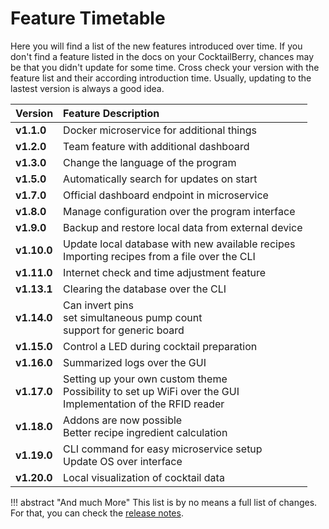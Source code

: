 # Feature Timetable

Here you will find a list of the new features introduced over time.
If you don't find a feature listed in the docs on your CocktailBerry, chances may be that you didn't update for some time.
Cross check your version with the feature list and their according introduction time.
Usually, updating to the lastest version is always a good idea.


| Version     | Feature Description                                                                                                  |
| :---------- | :------------------------------------------------------------------------------------------------------------------- |
| **v1.1.0**  | Docker microservice for additional things                                                                            |
| **v1.2.0**  | Team feature with additional dashboard                                                                               |
| **v1.3.0**  | Change the language of the program                                                                                   |
| **v1.5.0**  | Automatically search for updates on start                                                                            |
| **v1.7.0**  | Official dashboard endpoint in microservice                                                                          |
| **v1.8.0**  | Manage configuration over the program interface                                                                      |
| **v1.9.0**  | Backup and restore local data from external device                                                                   |
| **v1.10.0** | Update local database with new available recipes <br> Importing recipes from a file over the CLI                     |
| **v1.11.0** | Internet check and time adjustment feature                                                                           |
| **v1.13.1** | Clearing the database over the CLI                                                                                   |
| **v1.14.0** | Can invert pins <br> set simultaneous pump count <br> support for generic board                                      |
| **v1.15.0** | Control a LED during cocktail preparation                                                                            |
| **v1.16.0** | Summarized logs over the GUI                                                                                         |
| **v1.17.0** | Setting up your own custom theme <br> Possibility to set up WiFi over the GUI <br> Implementation of the RFID reader |
| **v1.18.0** | Addons are now possible <br> Better recipe ingredient calculation                                                    |
| **v1.19.0** | CLI command for easy microservice setup <br> Update OS over interface                                                |
| **v1.20.0** | Local visualization of cocktail data                                                                                 |

!!! abstract "And much More"
    This list is by no means a full list of changes.
    For that, you can check the [release notes](https://github.com/AndreWohnsland/CocktailBerry/releases).